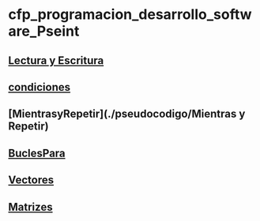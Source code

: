# cfp_programacion_desarrollo_software_Pseint

## [Lectura y Escritura](./pseudocodigo/lectura_escritura)
## [condiciones](./pseudocodigo/condiciones)
## [MientrasyRepetir](./pseudocodigo/Mientras y Repetir)
## [BuclesPara](./pseudocodigo/BuclesPara)
## [Vectores](./pseudocodigo/Vectores)
## [Matrizes](./pseudocodigo/Matrizes)

